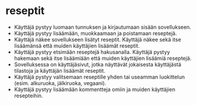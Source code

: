 # reseptit

* Käyttäjä pystyy luomaan tunnuksen ja kirjautumaan sisään sovellukseen.
* Käyttäjä pystyy lisäämään, muokkaamaan ja poistamaan reseptejä.
* Käyttäjä näkee sovellukseen lisätyt reseptit. Käyttäjä näkee sekä itse lisäämänsä    että muiden käyttäjien lisäämät reseptit.
* Käyttäjä pystyy etsimään reseptejä hakusanalla. Käyttäjä pystyy hakemaan sekä itse lisäämiään että muiden käyttäjien lisäämiä reseptejä.
* Sovelluksessa on käyttäjäsivut, jotka näyttävät jokaisesta käyttäjästä tilastoja ja käyttäjän lisäämät reseptit.
* Käyttäjä pystyy valitsemaan reseptille yhden tai useamman luokittelun (esim. alkuruoka, jälkiruoka, vegaani).
* Käyttäjä pystyy lisäämään kommentteja omiin ja muiden käyttäjien resepteihin.
